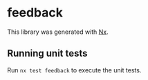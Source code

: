 # feedback

This library was generated with [Nx](https://nx.dev).


## Running unit tests

Run `nx test feedback` to execute the unit tests.

